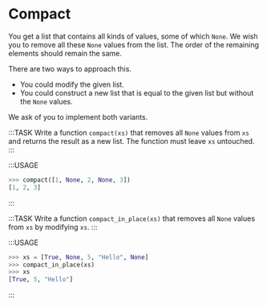 # Compact

You get a list that contains all kinds of values, some of which `None`.
We wish you to remove all these `None` values from the list.
The order of the remaining elements should remain the same.

There are two ways to approach this.

* You could modify the given list.
* You could construct a new list that is equal to the given list but without the `None` values.

We ask of you to implement both variants.

:::TASK
Write a function `compact(xs)` that removes all `None` values from `xs` and returns the result as a new list.
The function must leave `xs` untouched.
:::

:::USAGE

```python
>>> compact([1, None, 2, None, 3])
[1, 2, 3]
```

:::

:::TASK
Write a function `compact_in_place(xs)` that removes all `None` values from `xs` by modifying `xs`.
:::

:::USAGE

```python
>>> xs = [True, None, 5, "Hello", None]
>>> compact_in_place(xs)
>>> xs
[True, 5, "Hello"]
```

:::
